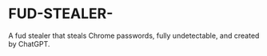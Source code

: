 # FUD-STEALER-
A fud stealer that steals Chrome passwords, fully undetectable, and created by ChatGPT.
